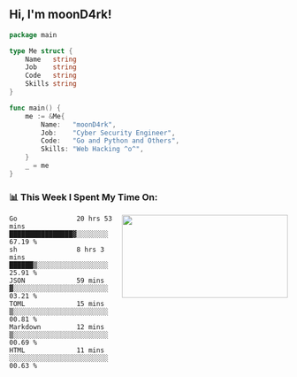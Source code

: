 <h2> Hi, I'm moonD4rk!</h2>

```go
package main

type Me struct {
	Name   string
	Job    string
	Code   string
	Skills string
}

func main() {
	me := &Me{
		Name:   "moonD4rk",
		Job:    "Cyber Security Engineer",
		Code:   "Go and Python and Others",
		Skills: "Web Hacking ^o^",
	}
	_ = me
}
```

<h3>📊 This Week I Spent My Time On:</h3>
<img align='right' src="https://github-readme-stats.vercel.app/api?username=moond4rk&show_icons=true&theme=radical", width="300" height="150">

<!--START_SECTION:waka-->

```text
Go               20 hrs 53 mins  ████████████████▓░░░░░░░░   67.19 %
sh               8 hrs 3 mins    ██████▒░░░░░░░░░░░░░░░░░░   25.91 %
JSON             59 mins         ▓░░░░░░░░░░░░░░░░░░░░░░░░   03.21 %
TOML             15 mins         ▒░░░░░░░░░░░░░░░░░░░░░░░░   00.81 %
Markdown         12 mins         ▒░░░░░░░░░░░░░░░░░░░░░░░░   00.69 %
HTML             11 mins         ░░░░░░░░░░░░░░░░░░░░░░░░░   00.63 %
```

<!--END_SECTION:waka-->

